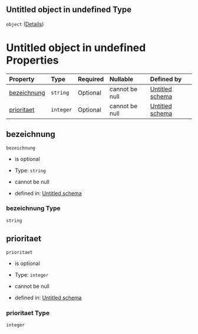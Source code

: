 ## Untitled object in undefined Type

`object` ([Details](bilanzkreis.md))

# Untitled object in undefined Properties

| Property                    | Type      | Required | Nullable       | Defined by                                                                                                                                                                                |
| :-------------------------- | :-------- | :------- | :------------- | :---------------------------------------------------------------------------------------------------------------------------------------------------------------------------------------- |
| [bezeichnung](#bezeichnung) | `string`  | Optional | cannot be null | [Untitled schema](bilanzkreis-properties-bezeichnung.md "https://raw.githubusercontent.com/conuti-gmbh/bo4e-schema/master/schemas/v1/bo/Bilanzkreis.schema.json#/properties/bezeichnung") |
| [prioritaet](#prioritaet)   | `integer` | Optional | cannot be null | [Untitled schema](bilanzkreis-properties-prioritaet.md "https://raw.githubusercontent.com/conuti-gmbh/bo4e-schema/master/schemas/v1/bo/Bilanzkreis.schema.json#/properties/prioritaet")   |

## bezeichnung



`bezeichnung`

*   is optional

*   Type: `string`

*   cannot be null

*   defined in: [Untitled schema](bilanzkreis-properties-bezeichnung.md "https://raw.githubusercontent.com/conuti-gmbh/bo4e-schema/master/schemas/v1/bo/Bilanzkreis.schema.json#/properties/bezeichnung")

### bezeichnung Type

`string`

## prioritaet



`prioritaet`

*   is optional

*   Type: `integer`

*   cannot be null

*   defined in: [Untitled schema](bilanzkreis-properties-prioritaet.md "https://raw.githubusercontent.com/conuti-gmbh/bo4e-schema/master/schemas/v1/bo/Bilanzkreis.schema.json#/properties/prioritaet")

### prioritaet Type

`integer`
